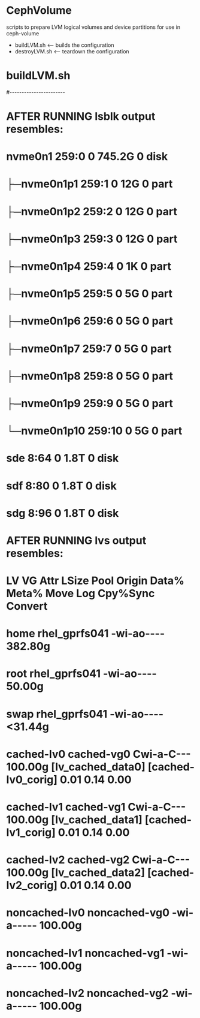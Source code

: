# CephVolume
scripts to prepare LVM logical volumes and device partitions for use in ceph-volume
  * buildLVM.sh   <-- builds the configuration
  * destroyLVM.sh <-- teardown the configuration
  
# buildLVM.sh
#-----------------------
# AFTER RUNNING lsblk output resembles:
#
# nvme0n1                259:0    0 745.2G  0 disk 
# ├─nvme0n1p1            259:1    0    12G  0 part 
# ├─nvme0n1p2            259:2    0    12G  0 part 
# ├─nvme0n1p3            259:3    0    12G  0 part 
# ├─nvme0n1p4            259:4    0     1K  0 part 
# ├─nvme0n1p5            259:5    0     5G  0 part 
# ├─nvme0n1p6            259:6    0     5G  0 part 
# ├─nvme0n1p7            259:7    0     5G  0 part 
# ├─nvme0n1p8            259:8    0     5G  0 part 
# ├─nvme0n1p9            259:9    0     5G  0 part 
# └─nvme0n1p10           259:10   0     5G  0 part 
# 
# sde                     8:64   0   1.8T  0 disk 
# sdf                     8:80   0   1.8T  0 disk 
# sdg                     8:96   0   1.8T  0 disk 
#
# AFTER RUNNING lvs output resembles:
#  LV            VG            Attr       LSize   Pool              Origin             Data%  Meta%  Move Log Cpy%Sync Convert
#  home          rhel_gprfs041 -wi-ao---- 382.80g
#  root          rhel_gprfs041 -wi-ao----  50.00g 
#  swap          rhel_gprfs041 -wi-ao---- <31.44g    
#
#  cached-lv0    cached-vg0    Cwi-a-C--- 100.00g [lv_cached_data0] [cached-lv0_corig] 0.01   0.14            0.00            
#  cached-lv1    cached-vg1    Cwi-a-C--- 100.00g [lv_cached_data1] [cached-lv1_corig] 0.01   0.14            0.00            
#  cached-lv2    cached-vg2    Cwi-a-C--- 100.00g [lv_cached_data2] [cached-lv2_corig] 0.01   0.14            0.00            
#  noncached-lv0 noncached-vg0 -wi-a----- 100.00g     
#  noncached-lv1 noncached-vg1 -wi-a----- 100.00g     
#  noncached-lv2 noncached-vg2 -wi-a----- 100.00g  
#
